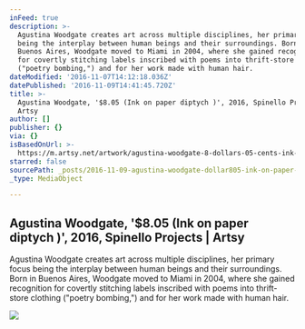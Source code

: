 ```yaml
---
inFeed: true
description: >-
  Agustina Woodgate creates art across multiple disciplines, her primary focus
  being the interplay between human beings and their surroundings. Born in
  Buenos Aires, Woodgate moved to Miami in 2004, where she gained recognition
  for covertly stitching labels inscribed with poems into thrift-store clothing
  ("poetry bombing,") and for her work made with human hair.
dateModified: '2016-11-07T14:12:18.036Z'
datePublished: '2016-11-09T14:41:45.720Z'
title: >-
  Agustina Woodgate, '$8.05 (Ink on paper diptych )', 2016, Spinello Projects |
  Artsy
author: []
publisher: {}
via: {}
isBasedOnUrl: >-
  https://m.artsy.net/artwork/agustina-woodgate-8-dollars-05-cents-ink-on-paper-diptych-1
starred: false
sourcePath: _posts/2016-11-09-agustina-woodgate-dollar805-ink-on-paper-diptych-2016-sp.md
_type: MediaObject

---
```

<article style=""><h1>Agustina Woodgate, '$8.05 (Ink on paper diptych )', 2016, Spinello Projects | Artsy</h1><p>Agustina Woodgate creates art across multiple disciplines, her primary focus being the interplay between human beings and their surroundings. Born in Buenos Aires, Woodgate moved to Miami in 2004, where she gained recognition for covertly stitching labels inscribed with poems into thrift-store clothing ("poetry bombing,") and for her work made with human hair.</p><img src="https://d32dm0rphc51dk.cloudfront.net/fpmkplK1H6AevxzLI33V4A/large.jpg" /></article>